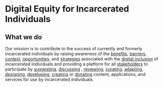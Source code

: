 <!-- EDIT README TEXT REPLACE EXISTING
part 1 of ?
https://github.com/DE4II/advocacy-tools
-->

<!-- EDIT REPLACE EXISTING
https://github.com/DE4II/advocacy-tools/wiki/Mission-Statement
-->

# Digital Equity for Incarcerated Individuals

## What we do

Our mission is to contribute to the success of currently and formerly incarcerated individuals by raising awareness of the [benefits](https://github.com/DE4II/advocacy-tools/wiki/Digital-Equity-Benefits), [barriers](https://github.com/DE4II/advocacy-tools/wiki/Unique-Barriers), [context](https://github.com/DE4II/advocacy-tools/wiki/Custodial-Context),  [opportunities](https://github.com/DE4II/advocacy-tools/wiki/Unique-Opportunities), and [strategies](https://github.com/DE4II/advocacy-tools/wiki/Unique-Strategies) associated with the [digital inclusion](https://github.com/DE4II/advocacy-tools/wiki/Digital-Inclusion) of incarcerated individuals and providing a platform for all [stakeholders](https://github.com/DE4II/advocacy-tools/wiki/Stakeholders) to participate by [suggesting](https://github.com/DE4II/advocacy-tools/wiki/Make-a-Suggestion), [discussing](https://github.com/DE4II/advocacy-tools/wiki/Join-a-Discussion) , [reviewing](https://github.com/DE4II/advocacy-tools/wiki/Review-an-Asset),  [curating](https://github.com/DE4II/advocacy-tools/wiki/Curate-an-Asset-Map), [adapting](https://github.com/DE4II/advocacy-tools/wiki/Adapt-an-Asset), [designing](https://github.com/DE4II/advocacy-tools/wiki/Design-an-Asset), [developing](https://github.com/DE4II/advocacy-tools/wiki/Develop-an-Asset), [creating](https://github.com/DE4II/advocacy-tools/wiki/Create-Content) or [donating](https://github.com/DE4II/advocacy-tools/wiki/Donate-Content) content, applications, and services for use by incarcerated individuals.


<!-- extra line -->
